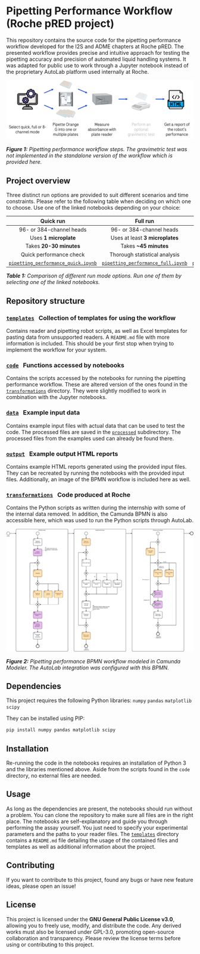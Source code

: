 # Pipetting Performance Workflow (Roche pRED project)
This repository contains the source code for the pipetting performance workflow developed for the I2S and ADME chapters at Roche pRED. The presented workflow provides precise and intuitive approach for testing the pipetting accuracy and precision of automated liquid handling systems. It was adapted for public use to work through a Jupyter notebook instead of the proprietary AutoLab platform used internally at Roche.

<img src="output/workflow_overview.png" alt="Overview of the pipetting performance workflow.">

***Figure 1:** Pipetting performance workflow steps. The gravimetric test was not implemented in the standalone version of the workflow which is provided here.*

## Project overview
Three distinct run options are provided to suit different scenarios and time constraints. Please refer to the following table when deciding on which one to choose. Use one of the linked notebooks depending on your choice:

| Quick run                | Full run                        | 8-channel run                 |
|:------------------------:|:-------------------------------:|:-----------------------------:|
| 96- or 384-channel heads | 96- or 384-channel heads        | 8- or single-channel heads    |
| Uses **1 microplate**    | Uses at least **3 microplates** | Uses **1 microplate**         |
| Takes **20-30 minutes**  | Takes **~45 minutes**           | Takes **20-30 minutes**       |
| Quick performance check  | Thorough statistical analysis   | Thorough statistical analysis |
| <a href="pipetting_performance_quick.ipynb">`pipetting_performance_quick.ipynb`</a> | <a href="pipetting_performance_full.ipynb">`pipetting_performance_full.ipynb`</a> | <a href="pipetting_performance_8channel.ipynb">`pipetting_performance_8channel.ipynb`</a> |

***Table 1:** Comparison of different run mode options. Run one of them by selecting one of the linked notebooks.*

## Repository structure
### <a href="templates">`templates`</a> &nbsp; Collection of templates for using the workflow
Contains reader and pipetting robot scripts, as well as Excel templates for pasting data from unsupported readers. A `README.md` file with more information is included. This should be your first stop when trying to implement the workflow for your system.

### <a href="code">`code`</a> &nbsp; Functions accessed by notebooks
Contains the scripts accessed by the notebooks for running the pipetting performance workflow. These are altered version of the ones found in the <a href="transformations">`transformations`</a> directory. They were slightly modified to work in combination with the Jupyter notebooks.

### <a href="data">`data`</a> &nbsp; Example input data
Contains example input files with actual data that can be used to test the code. The processed files are saved in the <a href="data/processed">`processed`</a> subdirectory. The processed files from the examples used can already be found there.

### <a href="output">`output`</a> &nbsp; Example output HTML reports
Contains example HTML reports generated using the provided input files. They can be recreated by running the notebooks with the provided input files. Additionally, an image of the BPMN workflow is included here as well.

### <a href="transformations">`transformations`</a> &nbsp; Code produced at Roche
Contains the Python scripts as written during the internship with some of the internal data removed. In addition, the Camunda BPMN is also accessible here, which was used to run the Python scripts through AutoLab.

<img src="output/pipetting_performance.png" alt="Pipetting performance BPMN workflow modeled in Camunda Modeler.">

***Figure 2:** Pipetting performance BPMN workflow modeled in Camunda Modeler. The AutoLab integration was configured with this BPMN.*

## Dependencies
This project requires the following Python libraries:
`numpy`
`pandas`
`matplotlib`
`scipy`

They can be installed using PIP:
```bash
pip install numpy pandas matplotlib scipy
```

## Installation
Re-running the code in the notebooks requires an installation of Python 3 and the libraries mentioned above. Aside from the scripts found in the `code` directory, no external files are needed.

## Usage
As long as the dependencies are present, the notebooks should run without a problem. You can clone the repository to make sure all files are in the right place. The notebooks are self-explanatory and guide you through performing the assay yourself. You just need to specify your experimental parameters and the paths to your reader files. The <a href="templates">`templates`</a> directory contains a `README.md` file detailing the usage of the contained files and templates as well as additional information about the project.

## Contributing
If you want to contribute to this project, found any bugs or have new feature ideas, please open an issue!

## License
This project is licensed under the **GNU General Public License v3.0**, allowing you to freely use, modify, and distribute the code. Any derived works must also be licensed under GPL-3.0, promoting open-source collaboration and transparency. Please review the license terms before using or contributing to this project.
